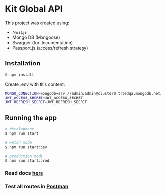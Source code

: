 # Kit Global API

This project was created using:

- Nest.js
- Mongo DB (Mongoose)
- Swagger (for documentation)
- Passport.js (access/refresh strategy)

## Installation

```bash
$ npm install
```

Create .env with this content:

```bash
MONGO_CONECTION=mongodb+srv://admin:admin@cluster0.tr5edqa.mongodb.net/?retryWrites=true&w=majority
JWT_ACCESS_SECRET=JWT_ACCESS_SECRET
JWT_REFRESH_SECRET=JWT_REFRESH_SECRET
```

## Running the app

```bash
# development
$ npm run start

# watch mode
$ npm run start:dev

# production mode
$ npm run start:prod
```

### Read docs [here](http://localhost:3000/api/docs)

### Test all routes in [Postman](https://api.postman.com/collections/3985491-cab7c515-4fc1-4cda-ac27-cc2ddc9a5c53?access_key=PMAT-01HC8H3RF40FPMXAAT2B9MMGQ5)
